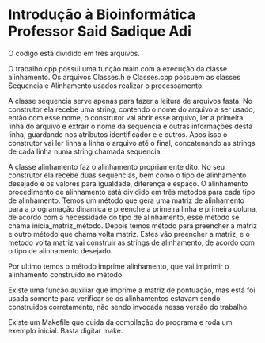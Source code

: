 Introdução à Bioinformática
Professor Said Sadique Adi
===================

O codigo está dividido em três arquivos. 

O trabalho.cpp possui uma função main com a execução da classe alinhamento.
Os arquivos Classes.h e Classes.cpp possuem as classes Sequencia e Alinhamento usados realizar o processamento.

A classe sequencia serve apenas para fazer a leitura de arquivos fasta. No construtor ela recebe uma string, contendo o nome do arquivo a ser usado, então com esse nome, o construtor vai abrir esse arquivo, ler a primeira linha do arquivo e extrair o nome da sequencia e outras informações desta linha, guardando nos atributos identificador e e outros. Apos isso o construtor vai ler linha a linha o arquivo até o final, concatenando as strings de cada linha numa string chamada sequencia.

A classe alinhamento faz o alinhamento propriamente dito. No seu construtor ela recebe duas sequencias, bem como o tipo de alinhamento desejado e os valores para igualdade, diferença e espaço.
O alinhamento procedimento de alinhamento está dividido em três metodos para cada tipo de alinhamento.
Temos um método que gera uma matriz de alinhamento para a programação dinamica e preenche a primeira linha e primeira coluna, de acordo com a necessidade do tipo de alinhamento, esse metodo se chama inicia_matriz_método.
Depois temos método para preencher a matriz e outro método que chama volta matriz. Estes vão preencher a matriz, e o metodo volta matriz vai construir as strings de alinhamento, de acordo com o tipo de alinhamento desejado.

Por ultimo temos o método imprime alinhamento, que vai imprimir o alinhamento construido no método.

Existe uma função auxiliar que imprime a matriz de pontuação, mas está foi usada somente para verificar se os alinhamentos estavam sendo construidos corretamente, não sendo invocada nessa versão do trabalho.

Existe um Makefile que cuida da compilação do programa e roda um exemplo inicial.
Basta digitar make.
